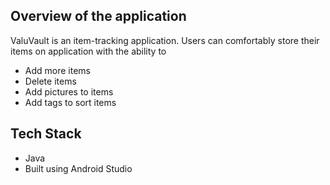 ## Overview of the application
ValuVault is an item-tracking application. Users can comfortably store their items on application with the ability to 
* Add more items
* Delete items
* Add pictures to items
* Add tags to sort items

## Tech Stack
* Java
* Built using Android Studio

